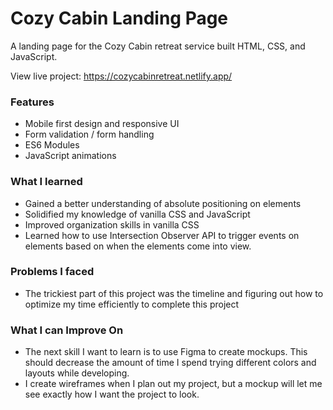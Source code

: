 # Cozy Cabin Landing Page

A landing page for the Cozy Cabin retreat service built HTML, CSS, and JavaScript.

View live project: https://cozycabinretreat.netlify.app/

### Features

- Mobile first design and responsive UI
- Form validation / form handling
- ES6 Modules
- JavaScript animations

### What I learned

- Gained a better understanding of absolute positioning on elements
- Solidified my knowledge of vanilla CSS and JavaScript
- Improved organization skills in vanilla CSS
- Learned how to use Intersection Observer API to trigger events on elements based on when the elements come into view.

### Problems I faced

- The trickiest part of this project was the timeline and figuring out how to optimize my time efficiently to complete this project

### What I can Improve On

- The next skill I want to learn is to use Figma to create mockups. This should decrease the amount of time I spend trying different colors and layouts while developing.
- I create wireframes when I plan out my project, but a mockup will let me see exactly how I want the project to look.
